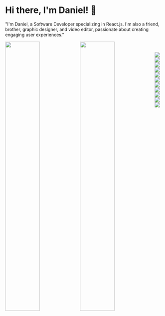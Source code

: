# Hi there, I'm Daniel! 👋
"I'm Daniel, a Software Developer specializing in React.js. I'm also a friend, brother, graphic designer, and video editor, passionate about creating engaging user experiences."

<img align="left" width="47%" src="https://github-readme-stats.vercel.app/api?username=ogwok&show_icons=true&theme=radical" />
<img align="left" width="47%" src="https://github-readme-stats.vercel.app/api/top-langs/?username=anuraghazra&layout=compact" />
</br>
</br>

<img align="left" src="https://img.shields.io/badge/javascript-%23323330.svg?style=for-the-badge&logo=javascript&logoColor=%23F7DF1E" />
<img align="left" src="https://img.shields.io/badge/typescript-%23007ACC.svg?style=for-the-badge&logo=typescript&logoColor=white" />
<img align="left" src="https://img.shields.io/badge/react-%2320232a.svg?style=for-the-badge&logo=react&logoColor=%2361DAFB" />
<img align="left" src="https://img.shields.io/badge/Next-black?style=for-the-badge&logo=next.js&logoColor=white" />
<img align="left" src="https://img.shields.io/badge/node.js-6DA55F?style=for-the-badge&logo=node.js&logoColor=white" />
<img align="left" src="https://img.shields.io/badge/redux-%23593d88.svg?style=for-the-badge&logo=redux&logoColor=white" />
<img align="left" src="https://img.shields.io/badge/vue.js-%2335495e.svg?style=for-the-badge&logo=vue.js&logoColor=%234FC08D" />
<img align="left" src="https://img.shields.io/badge/angular-%23DD0031.svg?style=for-the-badge&logo=angular&logoColor=white" />
<img align="left" src="https://img.shields.io/badge/ember.js-%23E04E39.svg?style=for-the-badge&logo=ember.js&logoColor=white" />
<img align="left" src="https://img.shields.io/badge/svelte-%23FF3E00.svg?style=for-the-badge&logo=svelte&logoColor=white" />
<img align="left" src="https://img.shields.io/badge/backbone.js-%230A0A0A.svg?style=for-the-badge&logo=backbone.js&logoColor=%23FF0000" />

